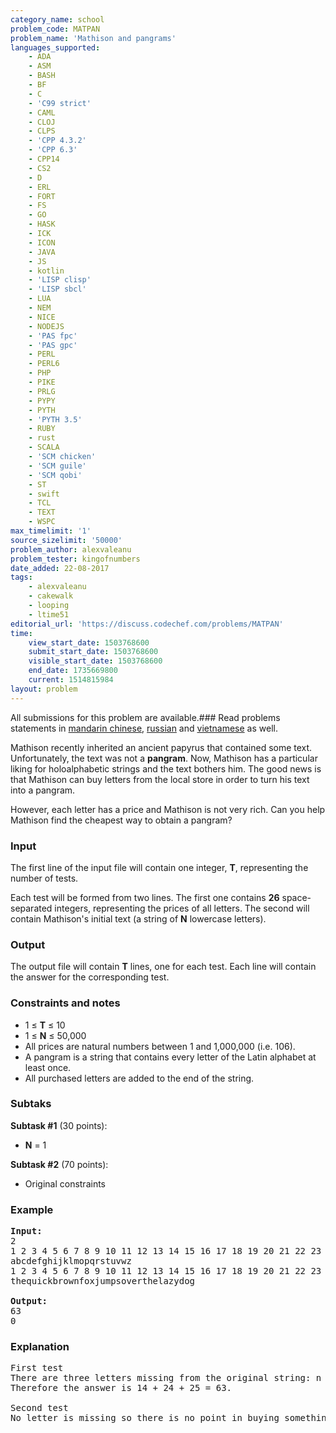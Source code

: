 ```yaml
---
category_name: school
problem_code: MATPAN
problem_name: 'Mathison and pangrams'
languages_supported:
    - ADA
    - ASM
    - BASH
    - BF
    - C
    - 'C99 strict'
    - CAML
    - CLOJ
    - CLPS
    - 'CPP 4.3.2'
    - 'CPP 6.3'
    - CPP14
    - CS2
    - D
    - ERL
    - FORT
    - FS
    - GO
    - HASK
    - ICK
    - ICON
    - JAVA
    - JS
    - kotlin
    - 'LISP clisp'
    - 'LISP sbcl'
    - LUA
    - NEM
    - NICE
    - NODEJS
    - 'PAS fpc'
    - 'PAS gpc'
    - PERL
    - PERL6
    - PHP
    - PIKE
    - PRLG
    - PYPY
    - PYTH
    - 'PYTH 3.5'
    - RUBY
    - rust
    - SCALA
    - 'SCM chicken'
    - 'SCM guile'
    - 'SCM qobi'
    - ST
    - swift
    - TCL
    - TEXT
    - WSPC
max_timelimit: '1'
source_sizelimit: '50000'
problem_author: alexvaleanu
problem_tester: kingofnumbers
date_added: 22-08-2017
tags:
    - alexvaleanu
    - cakewalk
    - looping
    - ltime51
editorial_url: 'https://discuss.codechef.com/problems/MATPAN'
time:
    view_start_date: 1503768600
    submit_start_date: 1503768600
    visible_start_date: 1503768600
    end_date: 1735669800
    current: 1514815984
layout: problem
---
```

All submissions for this problem are available.### Read problems statements in [mandarin chinese](http://www.codechef.com/download/translated/LTIME51/mandarin/MATPAN.pdf), [russian](http://www.codechef.com/download/translated/LTIME51/russian/MATPAN.pdf) and [vietnamese](http://www.codechef.com/download/translated/LTIME51/vietnamese/MATPAN.pdf) as well.

 Mathison recently inherited an ancient papyrus that contained some text. Unfortunately, the text was not a **pangram**. Now, Mathison has a particular liking for holoalphabetic strings and the text bothers him. The good news is that Mathison can buy letters from the local store in order to turn his text into a pangram.

 However, each letter has a price and Mathison is not very rich. Can you help Mathison find the cheapest way to obtain a pangram?

### Input

The first line of the input file will contain one integer, **T**, representing the number of tests.

Each test will be formed from two lines. The first one contains **26** space-separated integers, representing the prices of all letters. The second will contain Mathison's initial text (a string of **N** lowercase letters).

### Output

The output file will contain **T** lines, one for each test. Each line will contain the answer for the corresponding test.

### Constraints and notes

- 1 ≤ **T** ≤ 10
- 1 ≤ **N** ≤ 50,000
- All prices are natural numbers between 1 and 1,000,000 (i.e. 106).
- A pangram is a string that contains every letter of the Latin alphabet at least once.
- All purchased letters are added to the end of the string.

### Subtaks

**Subtask #1** (30 points):

- **N** = 1

**Subtask #2** (70 points):

- Original constraints

### Example

<pre><b>Input:</b>
2
1 2 3 4 5 6 7 8 9 10 11 12 13 14 15 16 17 18 19 20 21 22 23 24 25 26
abcdefghijklmopqrstuvwz
1 2 3 4 5 6 7 8 9 10 11 12 13 14 15 16 17 18 19 20 21 22 23 24 25 26
thequickbrownfoxjumpsoverthelazydog

<b>Output:</b>
63
0
</pre>
### Explanation

<pre>
First test
There are three letters missing from the original string: n (price 14), x (price 24), and y (price 25).
Therefore the answer is 14 + 24 + 25 = 63.

Second test
No letter is missing so there is no point in buying something. The answer is 0.
</pre>